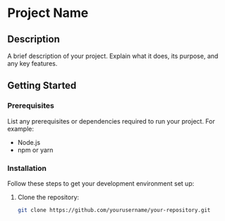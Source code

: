 # Project Name

## Description

A brief description of your project. Explain what it does, its purpose, and any key features.

## Getting Started

### Prerequisites

List any prerequisites or dependencies required to run your project. For example:
- Node.js
- npm or yarn

### Installation

Follow these steps to get your development environment set up:

1. Clone the repository:
   ```bash
   git clone https://github.com/yourusername/your-repository.git

